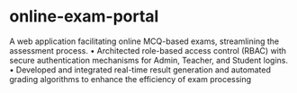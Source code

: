 # online-exam-portal
 A web application facilitating online MCQ-based exams, streamlining the assessment process. • Architected role-based access control (RBAC) with secure authentication mechanisms for Admin, Teacher, and Student logins. • Developed and integrated real-time result generation and automated grading algorithms to enhance the efficiency of exam processing
